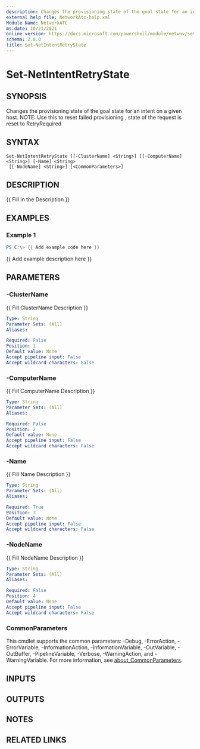 ```yaml
---
description: Changes the provisioning state of the goal state for an intent on a given host.
external help file: NetworkAtc-help.xml
Module Name: NetworkATC
ms.date: 10/21/2021
online version: https://docs.microsoft.com/powershell/module/netwnv/set-netintentretrystate?view=windowsserver2022-ps&wt.mc_id=ps-gethelp
schema: 2.0.0
title: Set-NetIntentRetryState
---
```


# Set-NetIntentRetryState

## SYNOPSIS
Changes the provisioning state of the goal state for an intent on a given host.
NOTE: Use this to reset failed provisioning , state of the request is reset to RetryRequired

## SYNTAX

```
Set-NetIntentRetryState [[-ClusterName] <String>] [[-ComputerName] <String>] [-Name] <String>
 [[-NodeName] <String>] [<CommonParameters>]
```

## DESCRIPTION
{{ Fill in the Description }}

## EXAMPLES

### Example 1
```powershell
PS C:\> {{ Add example code here }}
```

{{ Add example description here }}

## PARAMETERS

### -ClusterName
{{ Fill ClusterName Description }}

```yaml
Type: String
Parameter Sets: (All)
Aliases:

Required: False
Position: 1
Default value: None
Accept pipeline input: False
Accept wildcard characters: False
```

### -ComputerName
{{ Fill ComputerName Description }}

```yaml
Type: String
Parameter Sets: (All)
Aliases:

Required: False
Position: 2
Default value: None
Accept pipeline input: False
Accept wildcard characters: False
```

### -Name
{{ Fill Name Description }}

```yaml
Type: String
Parameter Sets: (All)
Aliases:

Required: True
Position: 3
Default value: None
Accept pipeline input: False
Accept wildcard characters: False
```

### -NodeName
{{ Fill NodeName Description }}

```yaml
Type: String
Parameter Sets: (All)
Aliases:

Required: False
Position: 4
Default value: None
Accept pipeline input: False
Accept wildcard characters: False
```

### CommonParameters
This cmdlet supports the common parameters: -Debug, -ErrorAction, -ErrorVariable, -InformationAction, -InformationVariable, -OutVariable, -OutBuffer, -PipelineVariable, -Verbose, -WarningAction, and -WarningVariable. For more information, see [about_CommonParameters](http://go.microsoft.com/fwlink/?LinkID=113216).

## INPUTS

## OUTPUTS

## NOTES

## RELATED LINKS
